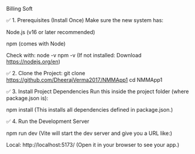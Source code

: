 Billing Soft

✅ 1. Prerequisites (Install Once) Make sure the new system has:

Node.js (v16 or later recommended)

npm (comes with Node)

Check with: node -v npm -v (If not installed: Download https://nodejs.org/en)

✅ 2. Clone the Project: git clone https://github.com/DheerajVerma2017/NMMApp1 cd NMMApp1


✅ 3. Install Project Dependencies Run this inside the project folder (where package.json is):

npm install (This installs all dependencies defined in package.json.)

✅ 4. Run the Development Server

npm run dev (Vite will start the dev server and give you a URL like:)

Local: http://localhost:5173/ (Open it in your browser to see your app.)


